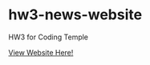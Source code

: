 # hw3-news-website
HW3 for Coding Temple

[View Website Here!](https://joeyvigil.github.io/hw3-news-website/)
